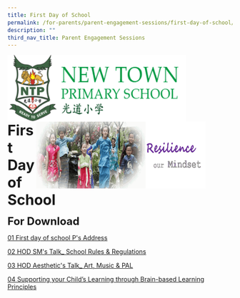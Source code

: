```yaml
---
title: First Day of School
permalink: /for-parents/parent-engagement-sessions/first-day-of-school/
description: ""
third_nav_title: Parent Engagement Sessions
---
```

<img src="/images/logosub.png" style="width:400px;height:150px;margin-left:0px;" align="left">

<img src="/images/Header%20GIF.gif" style="width:380px;height:150px;margin-right:60px;" align="right">
<br><br><br><br><br><br>

**<font size="6">First Day of School</font>**

**<font size="5">For Download</font>**

[01 First day of school P's Address](/files/01%20First%20day%20of%20school%20P's%20Address.pdf)

[02 HOD SM's Talk_ School Rules & Regulations](/files/02%20HOD%20SM's%20Talk_%20School%20Rules%20&%20Regulations%20.pdf)

[03 HOD Aesthetic's Talk_ Art, Music & PAL](/files/03%20HOD%20Aesthetic's%20Talk_%20Art,%20Music%20&%20PAL.pdf)

[04 Supporting your Child’s Learning through Brain-based Learning Principles](/files/04%20Supporting%20your%20Child’s%20Learning%20through%20Brain-based%20Learning%20Principles.pdf)